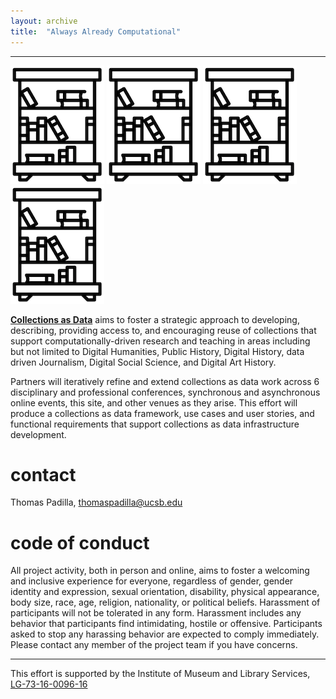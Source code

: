```yaml
---
layout: archive
title:  "Always Already Computational"
---
```

---
![library](images/library.png) ![library](images/library.png) ![library](images/library.png) ![library](images/library.png)

[**Collections as Data**](https://www.imls.gov/grants/awarded/LG-73-16-0096-16) aims to foster a strategic approach to developing, describing, providing access to, and encouraging reuse of collections that support computationally-driven research and teaching in areas including but not limited to Digital Humanities, Public History, Digital History, data driven Journalism, Digital Social Science, and Digital Art History. 

Partners will iteratively refine and extend collections as data work across 6 disciplinary and professional conferences, synchronous and asynchronous online events, this site, and other venues as they arise. This effort will produce a collections as data framework, use cases and user stories, and functional requirements that support collections as data infrastructure development.
 
# contact  

Thomas Padilla, <thomaspadilla@ucsb.edu>

# code of conduct

All project activity, both in person and online, aims to foster a welcoming and inclusive experience for everyone, regardless of gender, gender identity and expression, sexual orientation, disability, physical appearance, body size, race, age, religion, nationality, or political beliefs. Harassment of participants will not be tolerated in any form. Harassment includes any behavior that participants find intimidating, hostile or offensive. Participants asked to stop any harassing behavior are expected to comply immediately. Please contact any member of the project team if you have concerns.


---
This effort is supported by the Institute of Museum and Library Services, [LG-73-16-0096-16](https://www.imls.gov/grants/awarded/LG-73-16-0096-16)  


